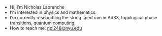 -  Hi, I’m Nicholas Labranche
-  I’m interested in physics and mathematics.
-  I’m currently researching the string spectrum in AdS3, topological phase transitions, quantum computing.
-  How to reach me:
npl248@nyu.edu

<!---
--->
